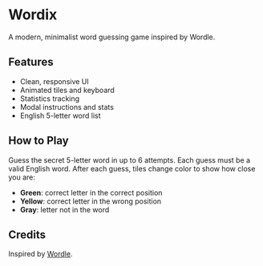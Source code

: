# Wordix

A modern, minimalist word guessing game inspired by Wordle.

## Features
- Clean, responsive UI
- Animated tiles and keyboard
- Statistics tracking
- Modal instructions and stats
- English 5-letter word list

## How to Play
Guess the secret 5-letter word in up to 6 attempts. Each guess must be a valid English word. After each guess, tiles change color to show how close you are:
- **Green**: correct letter in the correct position
- **Yellow**: correct letter in the wrong position
- **Gray**: letter not in the word


## Credits
Inspired by [Wordle](https://www.nytimes.com/games/wordle/index.html).

